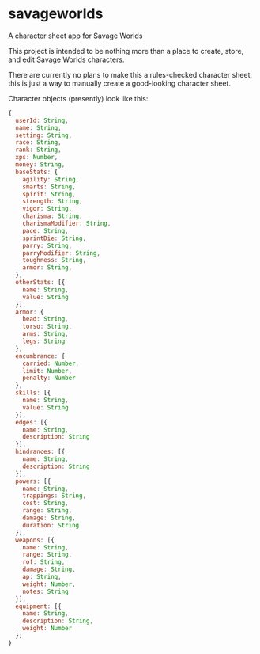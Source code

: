 # savageworlds
A character sheet app for Savage Worlds

This project is intended to be nothing more than a place to create, store, and edit Savage Worlds characters.
 		 
There are currently no plans to make this a rules-checked character sheet, this is just a way to manually create a good-looking character sheet.

Character objects (presently) look like this:
```javascript
{
  userId: String,
  name: String,
  setting: String,
  race: String,
  rank: String,
  xps: Number,
  money: String,
  baseStats: {
    agility: String,
    smarts: String,
    spirit: String,
    strength: String,
    vigor: String,
    charisma: String,
    charismaModifier: String,
    pace: String,
    sprintDie: String,
    parry: String,
    parryModifier: String,
    toughness: String,
    armor: String,
  },
  otherStats: [{
    name: String,
    value: String
  }],
  armor: {
    head: String,
    torso: String,
    arms: String,
    legs: String
  },
  encumbrance: {
    carried: Number,
    limit: Number,
    penalty: Number
  },
  skills: [{
    name: String,
    value: String
  }],
  edges: [{
    name: String,
    description: String
  }],
  hindrances: [{
    name: String,
    description: String
  }],
  powers: [{
    name: String,
    trappings: String,
    cost: String,
    range: String,
    damage: String,
    duration: String
  }],
  weapons: [{
    name: String,
    range: String,
    rof: String,
    damage: String,
    ap: String,
    weight: Number,
    notes: String
  }],
  equipment: [{
    name: String,
    description: String,
    weight: Number
  }]
}
```

